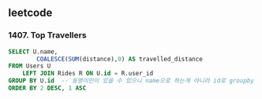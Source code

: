 ## leetcode 
### 1407. Top Travellers
```sql
SELECT U.name,
        COALESCE(SUM(distance),0) AS travelled_distance
FROM Users U 
    LEFT JOIN Rides R ON U.id = R.user_id 
GROUP BY U.id  -- 동명이인이 있을 수 있으니 name으로 하는게 아니라 id로 groupby 해줘야 한다 
ORDER BY 2 DESC, 1 ASC 
```
